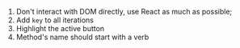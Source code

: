 1. Don't interact with DOM directly, use React as much as possible;
2. Add `key` to all iterations
3. Highlight the active button
4. Method's name should start with a verb
